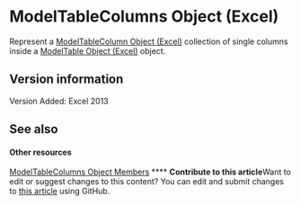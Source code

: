 
# ModelTableColumns Object (Excel)

Represent a  [ModelTableColumn Object (Excel)](8deb1b62-c089-e0c3-0320-2d4596e8f6e3.md) collection of single columns inside a [ModelTable Object (Excel)](c853beb6-f2e7-dda0-b33a-8110a6c23de8.md) object.


## Version information

Version Added: Excel 2013 


## See also


#### Other resources


 [ModelTableColumns Object Members](d89a8782-e0f0-215b-cd0f-1fe9b6014c19.md)
****   **Contribute to this article**Want to edit or suggest changes to this content? You can edit and submit changes to  [this article](https://github.com/jhershey00/VBA_Excel_Test/OpenXMLCon/articles/6f7a0fcd-7e78-8c90-a3a1-058c803b2ee0.md) using GitHub.

